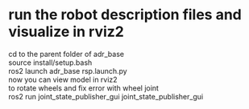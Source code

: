 # run the robot description files and visualize in rviz2
cd to the parent folder of adr_base<br>
source install/setup.bash<br>
ros2 launch adr_base rsp.launch.py<br>
now you can view model in rviz2<br>
to rotate wheels and fix error with wheel joint<br>
ros2 run joint_state_publisher_gui joint_state_publisher_gui<br>
